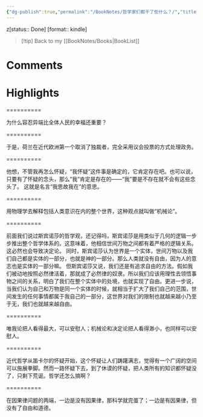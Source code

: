 ```yaml
---
{"dg-publish":true,"permalink":"/BookNotes/哲学家们都干了些什么？/","title":"哲学家们都干了些什么？","noteIcon":""}
---
```


z[status:: Done]
[format:: kindle]

>[!tip] Back to my [[BookNotes/Books\|BookList]]

# Comments

# Highlights


==========

为什么容忍异端比全体人民的幸福还重要？

==========

于是，荷兰在近代欧洲第一个取消了独裁者，完全采用议会投票的方式处理政务。

==========


他想，不管我再怎么怀疑，“我怀疑”这件事是确定的，它肯定存在吧。也可以说，只要有了怀疑的念头，那么“我”肯定是存在的——“我”要是不存在就不会有这些念头了。 这就是名言“我思故我在”的意思。

==========

用物理学去解释包括人类意识在内的整个世界，这种观点就叫做“机械论”。

==========

前面我们说过斯宾诺莎的哲学观，还记得吗，斯宾诺莎是用类似于几何的逻辑一步步推出整个哲学体系的。这意味着，他相信世间万物之间都有着严格的逻辑关系。这必然也会导致决定论。 同时，斯宾诺莎认为世界是一个实体，世间万物以及我们自己都是实体的一部分，也就是神的一部分。那么人类就没有自由，因为人的意志也是实体的一部分嘛。 但斯宾诺莎又说，我们还是有追求自由的方法。假如我们被动地按照必然律活着，那就成了必然律的奴隶。所以我们应该用理性去领悟事物之间的关系，明白了我们在整个实体中的处境，也就实现了自由。更进一步说，当我们认为自己和万物是同一个实体的时候，就相当于扩大了我们自己的范围，世间发生的任何事情都属于我自己的一部分，这世界对我们的限制也就越来越小乃至于无，我们也就越来越自由。

==========


唯我论把人看得最大，可以安慰人；机械论和决定论把人看得渺小，也同样可以安慰人。

==========

近代哲学从笛卡尔的怀疑开始，这个怀疑让人们踌躇满志，觉得有一个广阔的空间可以施展拳脚。然而一路怀疑下去，到了休谟的怀疑，把人类所有的知识都怀疑没了，只剩下荒诞。哲学还怎么搞啊？

==========

在因果律问题的两端，一边是没有因果律，那科学就完蛋了；一边是有因果律，但没有了自由和道德。
